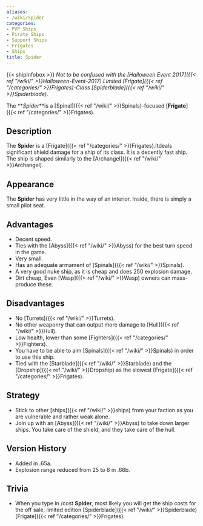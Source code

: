 ```yaml
---
aliases:
- /wiki/Spider
categories:
- PVP Ships
- Pirate Ships
- Support Ships
- Frigates
- Ships
title: Spider
---
```


{{< shipInfobox >}} _Not to be confused with the [Halloween Event 2017]({{< ref "/wiki/" >}}Halloween-Event-2017) Limited [Frigate]({{< ref "/categories/" >}}Frigates)-Class [Spiderblade]({{< ref "/wiki/" >}}Spiderblade)._

The **_Spider_**is a [Spinal]({{< ref "/wiki/" >}}Spinals)-focused [**Frigate**]({{< ref "/categories/" >}}Frigates). 

## Description

The **Spider** is a [Frigate]({{< ref "/categories/" >}}Frigates).Itdeals significant shield damage for a ship of its class. It is a decently fast ship. The ship is shaped similarly to the [Archangel]({{< ref "/wiki/" >}}Archangel).

## Appearance

The **Spider** has very little in the way of an interior. Inside, there is simply a small pilot seat.

## Advantages

- Decent speed.
- Ties with the [Abyss]({{< ref "/wiki/" >}}Abyss) for the best turn speed in the game.
- Very small.
- Has an adequate armament of [Spinals]({{< ref "/wiki/" >}}Spinals).
- A very good nuke ship, as it is cheap and does 250 explosion damage.
- Dirt cheap, Even [Wasp]({{< ref "/wiki/" >}}Wasp) owners can mass-produce these.

## Disadvantages

- No [Turrets]({{< ref "/wiki/" >}}Turrets).
- No other weaponry that can output more damage to [Hull]({{< ref "/wiki/" >}}Hull).
- Low health, lower than some [Fighters]({{< ref "/categories/" >}}Fighters).
- You have to be able to aim [Spinals]({{< ref "/wiki/" >}}Spinals) in order to use this ship.
- Tied with the [Starblade]({{< ref "/wiki/" >}}Starblade) and the [Dropship]({{< ref "/wiki/" >}}Dropship) as the slowest [Frigate]({{< ref "/categories/" >}}Frigates).

## Strategy

- Stick to other [ships]({{< ref "/wiki/" >}}ships) from your faction as you are vulnerable and rather weak alone.
- Join up with an [Abyss]({{< ref "/wiki/" >}}Abyss) to take down larger ships. You take care of the shield, and they take care of the hull.

## Version History 

- Added in .65a.
- Explosion range reduced from 25 to 6 in .66b.

## Trivia

- When you type in /cost **Spider**, most likely you will get the ship costs for the off sale, limited edition [Spiderblade]({{< ref "/wiki/" >}}Spiderblade) [Frigate]({{< ref "/categories/" >}}Frigates).